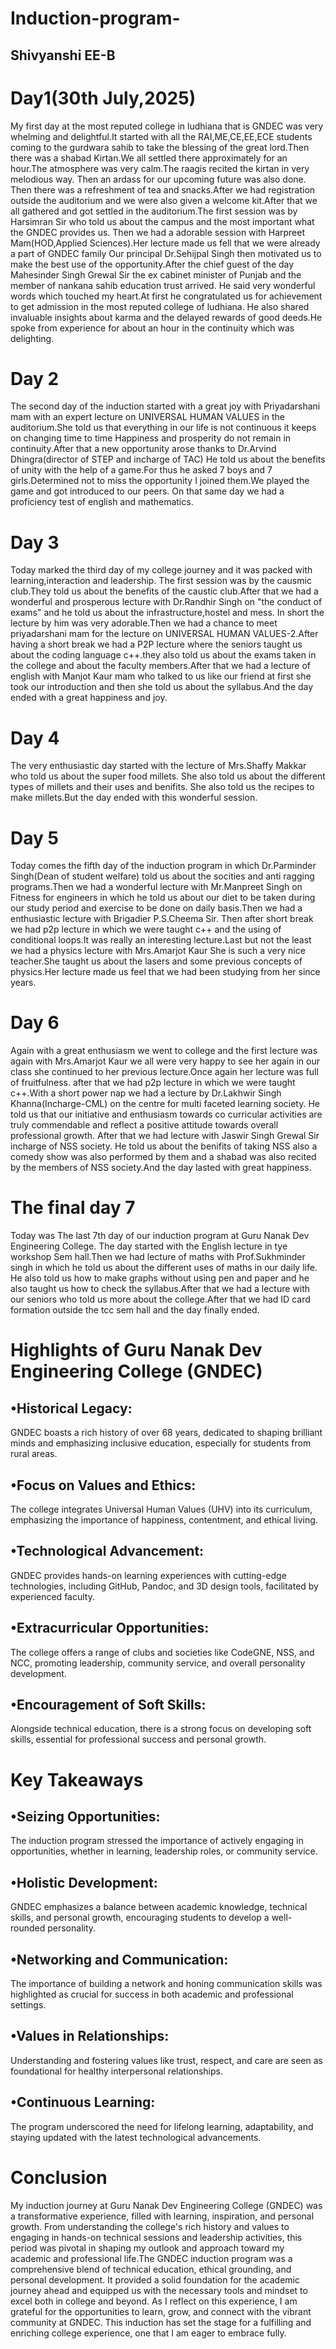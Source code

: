# Induction-program-
## Shivyanshi EE-B
# Day1(30th July,2025)
My first day at the most reputed college in ludhiana that is GNDEC was very whelming and delightful.It started with all the RAI,ME,CE,EE,ECE students coming to the gurdwara sahib to take the blessing of the great lord.Then there was a shabad Kirtan.We all settled there approximately for an hour.The atmosphere was very calm.The raagis recited the kirtan in very melodious way. Then an ardass for our upcoming future was also done. Then there was a refreshment of tea and snacks.After we had registration outside the auditorium and we were also given a welcome kit.After that we all gathered and got settled in the auditorium.The first session was by Harsimran Sir who told us about the campus and the most important what the GNDEC provides us. Then we had a adorable session with Harpreet Mam(HOD,Applied Sciences).Her lecture made us fell that we were already a part of GNDEC family
Our principal Dr.Sehijpal Singh then motivated us to make the best use of the opportunity.After the chief guest of the day Mahesinder Singh Grewal Sir the ex cabinet minister of Punjab and the member of nankana sahib education trust arrived. He said very wonderful words which touched my heart.At first he congratulated us for achievement to get admission in the most reputed college of ludhiana. He also shared invaluable insights about karma and the delayed rewards of good deeds.He spoke from experience for about an hour in the continuity which was delighting. 
# Day 2
The second day of the induction started with a great joy with Priyadarshani mam with an expert lecture on UNIVERSAL HUMAN VALUES in the auditorium.She told us that everything in our life is not continuous it keeps on changing time to time Happiness and prosperity do not remain in continuity.After that a new opportunity arose thanks to Dr.Arvind Dhingra(director of STEP and incharge of TAC) He told us about the benefits of unity with the help of a game.For thus he asked 7 boys and 7 girls.Determined not to miss the opportunity I joined them.We played the game and got introduced to our peers. On that same day we had a proficiency test of english and mathematics.
# Day 3
Today marked the third day of my college journey and it was packed with learning,interaction and leadership.
The first session was by the causmic club.They told us about the benefits of the caustic club.After that we had a wonderful and prosperous lecture with Dr.Randhir Singh on "the conduct of exams" and he told us about the infrastructure,hostel and mess. In short the lecture by him was very adorable.Then we had a chance to meet priyadarshani mam for the lecture on UNIVERSAL HUMAN VALUES-2.After having a short break we had a P2P lecture where the seniors taught us about the coding language c++.they also told us about the exams taken in the college and about the faculty members.After that we had a lecture of english with Manjot Kaur mam who talked to us like our friend at first she took our introduction and then she told us about the syllabus.And the day ended with a great happiness and joy.
# Day 4
The very enthusiastic day started with the lecture of Mrs.Shaffy Makkar who told us about the super food millets. She also told us about the different types of millets and their uses and benifits. She also told us the recipes to make millets.But the day ended with this wonderful session.
# Day 5
Today comes the fifth day of the induction program in which Dr.Parminder Singh(Dean of student welfare) told us about the socities and anti ragging programs.Then we had a wonderful lecture with Mr.Manpreet Singh on Fitness for engineers in which he told us about our diet to be taken during our study period and exercise to be done on daily basis.Then we had a enthusiastic lecture with Brigadier P.S.Cheema Sir. Then after short break we had p2p lecture in which we were taught c++ and the using of conditional loops.It was really an interesting lecture.Last but not the least we had a physics lecture with Mrs.Amarjot Kaur She is such a very nice teacher.She taught us about the lasers and some previous concepts of physics.Her lecture made us feel that we had been studying from her since years.
# Day 6 
Again with a great enthusiasm we went to college and the first lecture was again with Mrs.Amarjot Kaur we all were very happy to see her again in our class she continued to her previous lecture.Once again her lecture was full of fruitfulness. after that we had p2p lecture in which we were taught c++.With a short power nap we had a lecture by Dr.Lakhwir Singh Khanna(Incharge-CML) on the centre for multi faceted learning society. He told us that our initiative and enthusiasm towards co curricular activities are truly commendable and reflect a positive attitude towards overall professional growth. After that we had lecture with Jaswir Singh Grewal Sir incharge of NSS society. He told us about the benifits of taking NSS also a comedy show was also performed by them and a shabad was also recited by the members of NSS society.And the day lasted with great happiness.
# The final day 7
Today was The last 7th day of our induction program at Guru Nanak Dev Engineering College. The day started with the English lecture in tye workshop Sem hall.Then we had lecture of maths with Prof.Sukhminder singh in which he told us about the different uses of maths in our daily life. He also told us how to make graphs without using pen and paper and he also taught us how to check the syllabus.After that we had a lecture with our seniors who told us more about the college.After that we had ID card formation outside the tcc sem hall and the day finally ended.
# Highlights of Guru Nanak Dev Engineering College (GNDEC)
## •Historical Legacy: 
GNDEC boasts a rich history of over 68 years, dedicated to shaping brilliant minds and emphasizing inclusive education, especially for students from rural areas.
## •Focus on Values and Ethics: 
The college integrates Universal Human Values (UHV) into its curriculum, emphasizing the importance of happiness, contentment, and ethical living.
## •Technological Advancement: 
GNDEC provides hands-on learning experiences with cutting-edge technologies, including GitHub, Pandoc, and 3D design tools, facilitated by experienced faculty.
## •Extracurricular Opportunities: 
The college offers a range of clubs and societies like CodeGNE, NSS, and NCC, promoting leadership, community service, and overall personality development.
## •Encouragement of Soft Skills: 
Alongside technical education, there is a strong focus on developing soft skills, essential for professional success and personal growth.
# Key Takeaways
## •Seizing Opportunities: 
The induction program stressed the importance of actively engaging in opportunities, whether in learning, leadership roles, or community service.
## •Holistic Development: 
GNDEC emphasizes a balance between academic knowledge, technical skills, and personal growth, encouraging students to develop a well-rounded personality.
## •Networking and Communication:
The importance of building a network and honing communication skills was highlighted as crucial for success in both academic and professional settings.
## •Values in Relationships: 
Understanding and fostering values like trust, respect, and care are seen as foundational for healthy interpersonal relationships.
## •Continuous Learning: 
The program underscored the need for lifelong learning, adaptability, and staying updated with the latest technological advancements.
# Conclusion 
My induction journey at Guru Nanak Dev Engineering College (GNDEC) was a transformative experience, filled with learning, inspiration, and personal growth. From understanding the college's rich history and values to engaging in hands-on technical sessions and leadership activities, this period was pivotal in shaping my outlook and approach toward my academic and professional life.The GNDEC induction program was a comprehensive blend of technical education, ethical grounding, and personal development. It provided a solid foundation for the academic journey ahead and equipped us with the necessary tools and mindset to excel both in college and beyond. As I reflect on this experience, I am grateful for the opportunities to learn, grow, and connect with the vibrant community at GNDEC. This induction has set the stage for a fulfilling and enriching college experience, one that I am eager to embrace fully.
